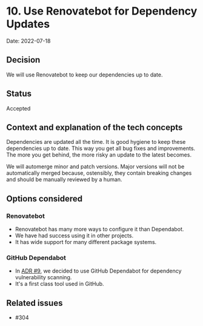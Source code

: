 # 10. Use Renovatebot for Dependency Updates

Date: 2022-07-18

## Decision

We will use Renovatebot to keep our dependencies up to date.

## Status

Accepted

## Context and explanation of the tech concepts

Dependencies are updated all the time.  It is good hygiene to keep these dependencies up to date.
This way you get all bug fixes and improvements.
The more you get behind, the more risky an update to the latest becomes.

We will automerge minor and patch versions.  Major versions will not be automatically merged because, ostensibly, they
contain breaking changes and should be manually reviewed by a human.

## Options considered

### Renovatebot

- Renovatebot has many more ways to configure it than Dependabot.
- We have had success using it in other projects.
- It has wide support for many different package systems.

### GitHub Dependabot

- In [ADR #9](./009-use-github-dependabot-and-codeql.md), we decided to use GitHub Dependabot for dependency vulnerability scanning.
- It's a first class tool used in GitHub.

## Related issues

- #304
